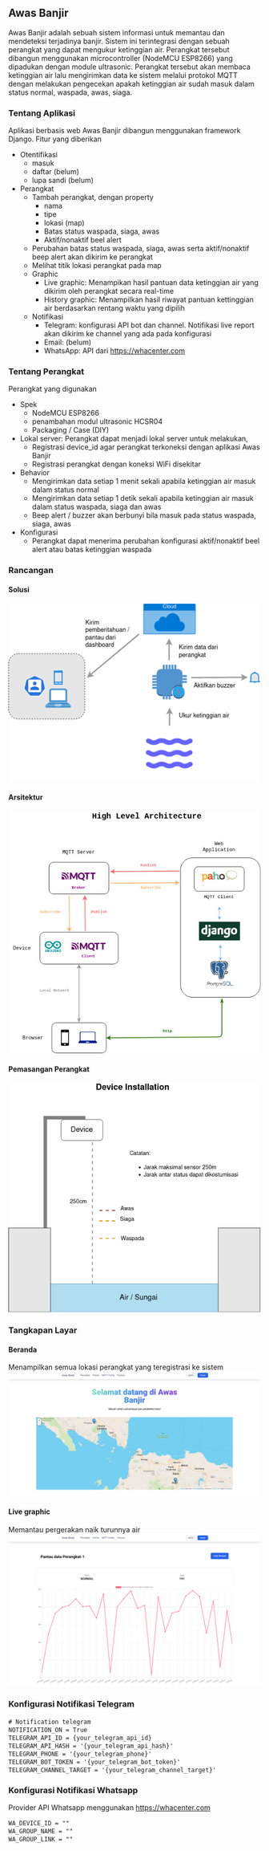 ## Awas Banjir

Awas Banjir adalah sebuah sistem informasi untuk memantau dan mendeteksi terjadinya banjir. Sistem ini terintegrasi dengan sebuah perangkat yang dapat mengukur ketinggian air. Perangkat tersebut dibangun menggunakan microcontroller (NodeMCU ESP8266) yang dipadukan dengan module ultrasonic. Perangkat tersebut akan membaca ketinggian air lalu mengirimkan data ke sistem melalui protokol MQTT dengan melakukan pengecekan apakah ketinggian air sudah masuk dalam status normal, waspada, awas, siaga.


### Tentang Aplikasi
Aplikasi berbasis web Awas Banjir dibangun menggunakan framework Django. Fitur yang diberikan
- Otentifikasi
  - masuk
  - daftar (belum)
  - lupa sandi (belum)
- Perangkat
  - Tambah perangkat, dengan property
     - nama
     - tipe
     - lokasi (map)
     - Batas status waspada, siaga, awas
     - Aktif/nonaktif beel alert
  - Perubahan batas status waspada, siaga, awas serta aktif/nonaktif beep alert akan dikirim ke perangkat
  - Melihat titik lokasi perangkat pada map
  - Graphic
    - Live graphic: Menampikan hasil pantuan data ketinggian air yang dikirim oleh perangkat secara real-time
    - History graphic: Menampilkan hasil riwayat pantuan kettinggian air berdasarkan rentang waktu yang dipilih
  - Notifikasi
    - Telegram: konfigurasi API bot dan channel. Notifikasi live report akan dikirim ke channel yang ada pada konfigurasi
    - Email: (belum)
    - WhatsApp: API dari https://whacenter.com

### Tentang Perangkat
Perangkat yang digunakan
  - Spek
    - NodeMCU ESP8266
    - penambahan modul ultrasonic HCSR04
    - Packaging / Case (DIY)
  - Lokal server: Perangkat dapat menjadi lokal server untuk melakukan,
    - Registrasi device_id agar perangkat terkoneksi dengan aplikasi Awas Banjir
    - Registrasi perangkat dengan koneksi WiFi disekitar
  - Behavior
    - Mengirimkan data setiap 1 menit sekali apabila ketinggian air masuk dalam status normal
    - Mengirimkan data setiap 1 detik sekali apabila ketinggian air masuk dalam status waspada, siaga dan awas
    - Beep alert / buzzer akan berbunyi bila masuk pada status waspada, siaga, awas
  - Konfigurasi
    - Perangkat dapat menerima perubahan konfigurasi aktif/nonaktif beel alert atau batas ketinggian waspada

### Rancangan
#### Solusi
![solusi](https://raw.githubusercontent.com/irfanpule/awasbanjir/main/docs/solution.png)

#### Arsitektur
![arsitektur](https://raw.githubusercontent.com/irfanpule/awasbanjir/main/docs/Architecture.jpg)

#### Pemasangan Perangkat
![device-installation](https://raw.githubusercontent.com/irfanpule/awasbanjir/main/docs/device-installation.png)

### Tangkapan Layar
#### Beranda
Menampilkan semua lokasi perangkat yang teregistrasi ke sistem
![home](https://raw.githubusercontent.com/irfanpule/awasbanjir/main/docs/home-awasbanjir.png)

#### Live graphic
Memantau pergerakan naik turunnya air
![monitoring](https://raw.githubusercontent.com/irfanpule/awasbanjir/main/docs/live-graphic.png)


### Konfigurasi Notifikasi Telegram
```
# Notification telegram
NOTIFICATION_ON = True
TELEGRAM_API_ID = {your_telegram_api_id}
TELEGRAM_API_HASH = '{your_telegram_api_hash}'
TELEGRAM_PHONE = '{your_telegram_phone}'
TELEGRAM_BOT_TOKEN = '{your_telegram_bot_token}'
TELEGRAM_CHANNEL_TARGET = '{your_telegram_channel_target}'
```

### Konfigurasi Notifikasi Whatsapp
Provider API Whatsapp menggunakan https://whacenter.com
```
WA_DEVICE_ID = ""
WA_GROUP_NAME = ""
WA_GROUP_LINK = ""
```